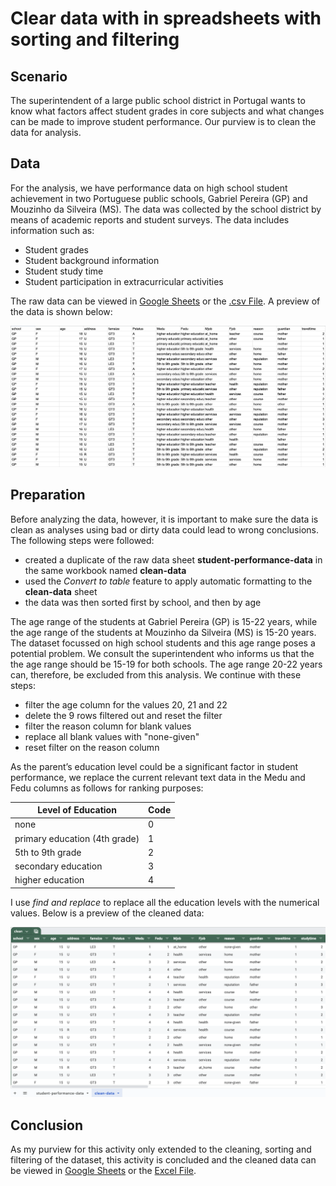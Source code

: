 # Clear data with in spreadsheets with sorting and filtering

## Scenario

The superintendent of a large public school district in Portugal wants to know what factors affect student grades in core subjects and what changes can be made to improve student performance. Our purview is to clean the data for analysis.

## Data

For the analysis, we have performance data on high school student achievement in two Portuguese public schools, Gabriel Pereira (GP) and Mouzinho da Silveira (MS). The data was collected by the school district by means of academic reports and student surveys. The data includes information such as:

- Student grades
- Student background information
- Student study time
- Student participation in extracurricular activities

The raw data can be viewed in [Google Sheets](https://docs.google.com/spreadsheets/d/1mMTAxS1XHFKfnZ43L61zCiMHLAN5A4GDqXUA36tUz9k/edit?usp=sharing) or the [.csv File](/activities/spreadsheets/c03m03-clean-data-spreadsheets/c03m03-student-performance-data.csv). A preview of the data is shown below:

![Student Performance Data](/activities/spreadsheets/c03m03-clean-data-spreadsheets/c03m03-student-performance-data.png 'Student Performance Data')

## Preparation

Before analyzing the data, however, it is important to make sure the data is clean as analyses using bad or dirty data could lead to wrong conclusions. The following steps were followed:

- created a duplicate of the raw data sheet **student-performance-data** in the same workbook named **clean-data**
- used the *Convert to table* feature to apply automatic formatting to the **clean-data** sheet
- the data was then sorted first by school, and then by age

The age range of the students at Gabriel Pereira (GP) is 15-22 years, while the age range of the students at Mouzinho da Silveira (MS) is 15-20 years. The dataset focussed on high school students and this age range poses a potential problem. We consult the superintendent who informs us that the the age range should be 15-19 for both schools. The age range 20-22 years can, therefore, be excluded from this analysis. We continue with these steps:

- filter the age column for the values 20, 21 and 22
- delete the 9 rows filtered out and reset the filter
- filter the reason column for blank values
- replace all blank values with "none-given"
- reset filter on the reason column

As the parent’s education level could be a significant factor in student performance, we replace the current relevant text data in the Medu and Fedu columns as follows for ranking purposes:

| Level of Education | Code |
| --- | --- |
| none | 0 |
| primary education (4th grade) | 1 |
| 5th to 9th grade | 2 |
| secondary education | 3 |
| higher education | 4 |

I use *find and replace* to replace all the education levels with the numerical values. Below is a preview of the cleaned data:

![Student Performance Data Cleaned](/activities/spreadsheets/c03m03-clean-data-spreadsheets/c03m03-student-performance-data-clean.png 'Student performance Data Cleaned')

## Conclusion

As my purview for this activity only extended to the cleaning, sorting and filtering of the dataset, this activity is concluded and the cleaned data can be viewed in [Google Sheets](https://docs.google.com/spreadsheets/d/17djYZnyryXeB5quONQXCgNaKLTdOVsxLmvvjvrZVwww/edit?usp=sharing) or the [Excel File](/activities/spreadsheets/c03m03-clean-data-spreadsheets/c03m03-student-performance-data-clean.xlsx).
